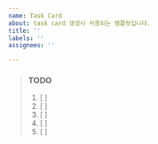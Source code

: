 ```yaml
---
name: Task Card
about: task card 생성시 사용되는 템플릿입니다.
title: ''
labels: ''
assignees: ''

---
```


> ### TODO
> 1. [ ]  
> 2. [ ]  
> 3. [ ] 
> 4. [ ]  
> 5. [ ]
